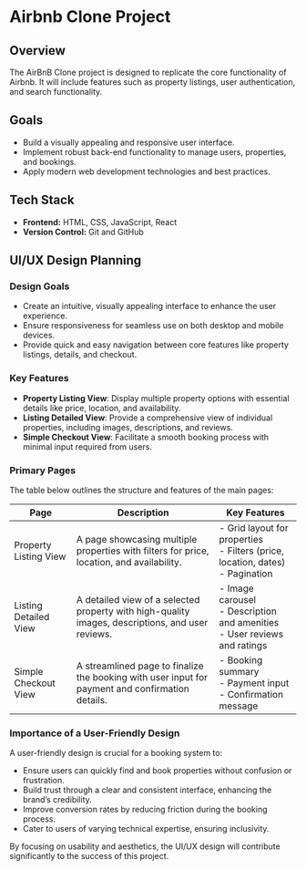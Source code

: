 # Airbnb Clone Project

## Overview
The AirBnB Clone project is designed to replicate the core functionality of Airbnb. It will include features such as property listings, user authentication, and search functionality.

## Goals
- Build a visually appealing and responsive user interface.
- Implement robust back-end functionality to manage users, properties, and bookings.
- Apply modern web development technologies and best practices.

## Tech Stack
- **Frontend:** HTML, CSS, JavaScript, React 
- **Version Control:** Git and GitHub

## UI/UX Design Planning

### Design Goals
- Create an intuitive, visually appealing interface to enhance the user experience.
- Ensure responsiveness for seamless use on both desktop and mobile devices.
- Provide quick and easy navigation between core features like property listings, details, and checkout.

### Key Features
- **Property Listing View**: Display multiple property options with essential details like price, location, and availability.
- **Listing Detailed View**: Provide a comprehensive view of individual properties, including images, descriptions, and reviews.
- **Simple Checkout View**: Facilitate a smooth booking process with minimal input required from users.

### Primary Pages
The table below outlines the structure and features of the main pages:

| **Page**                | **Description**                                                                                     | **Key Features**                                                                                       |
|-------------------------|----------------------------------------------------------------------------------------------------|-------------------------------------------------------------------------------------------------------|
| Property Listing View   | A page showcasing multiple properties with filters for price, location, and availability.          | - Grid layout for properties<br>- Filters (price, location, dates)<br>- Pagination                    |
| Listing Detailed View   | A detailed view of a selected property with high-quality images, descriptions, and user reviews.   | - Image carousel<br>- Description and amenities<br>- User reviews and ratings                        |
| Simple Checkout View    | A streamlined page to finalize the booking with user input for payment and confirmation details.   | - Booking summary<br>- Payment input<br>- Confirmation message                                       |

### Importance of a User-Friendly Design
A user-friendly design is crucial for a booking system to:
- Ensure users can quickly find and book properties without confusion or frustration.
- Build trust through a clear and consistent interface, enhancing the brand’s credibility.
- Improve conversion rates by reducing friction during the booking process.
- Cater to users of varying technical expertise, ensuring inclusivity.

By focusing on usability and aesthetics, the UI/UX design will contribute significantly to the success of this project.
